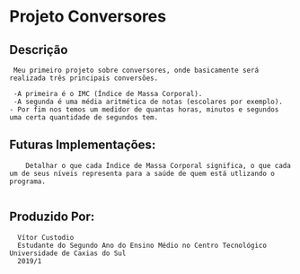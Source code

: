 
# Projeto Conversores #


  Descrição
  ---------
  
 ```
  Meu primeiro projeto sobre conversores, onde basicamente será realizada três principais conversões. 
  
  -A primeira é o IMC (Índice de Massa Corporal). 
  -A segunda é uma média aritmética de notas (escolares por exemplo). 
 - Por fim nos temos um medidor de quantas horas, minutos e segundos uma certa quantidade de segundos tem.
 
 ```
 
  Futuras Implementações:
  ----------------------
  
```
    Detalhar o que cada Índice de Massa Corporal significa, o que cada um de seus níveis representa para a saúde de quem está utlizando o programa.
 
```

  Produzido Por:
  --------------
  

```
  Vítor Custodio
  Estudante do Segundo Ano do Ensino Médio no Centro Tecnológico Universidade de Caxias do Sul
  2019/1
```

